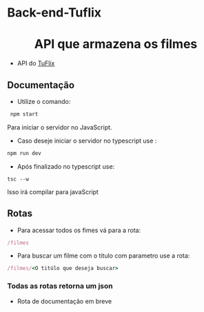 # Back-end-Tuflix


<h1 align="center">API que armazena os filmes</h1>

- API do [TuFlix](https://github.com/MatheusVict/TuFlix)

## Documentação

- Utilize o comando:
```ruby
 npm start
```
Para iniciar o servidor no JavaScript.

- Caso deseje iniciar o servidor no typescript use :
```ruby
npm run dev
```
- Após finalizado no typescript use:
```
tsc --w
```
Isso irá compilar para javaScript

## Rotas

- Para acessar todos os fimes vá para a rota:

```ruby
/filmes
```

- Para buscar um filme com o titulo com parametro use a rota:

```ruby
/filmes/<O titúlo que deseja buscar>
```
### Todas as rotas retorna um json

- Rota de documentação em breve
